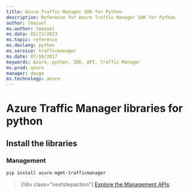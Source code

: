 ```yaml
---
title: Azure Traffic Manager SDK for Python
description: Reference for Azure Traffic Manager SDK for Python
author: lmazuel
ms.author: lmazuel
ms.data: 02/23/2023
ms.topic: reference
ms.devlang: python
ms.service: trafficmanager
ms.date: 07/10/2017
keywords: Azure, python, SDK, API, Traffic Manager
ms.prod: azure
manager: douge
ms.technology: azure
---
```

# Azure Traffic Manager libraries for python

## Install the libraries

### Management

```bash
pip install azure-mgmt-trafficmanager
```

> [!div class="nextstepaction"]
> [Explore the Management APIs](/python/api/overview/azure/trafficmanager/management)